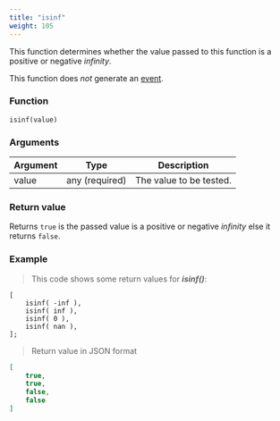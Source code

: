 ```yaml
---
title: "isinf"
weight: 105
---
```


This function determines whether the value passed to this function
is a positive or negative *infinity*.

This function does *not* generate an [event](../../overview/events).

### Function

`isinf(value)`

### Arguments

Argument | Type | Description
-------- | ---- | -----------
value | any (required) | The value to be tested.

### Return value

Returns `true` is the passed value is a positive or negative *infinity* else it returns `false`.

### Example

> This code shows some return values for ***isinf()***:

```thingsdb,json_response
[
    isinf( -inf ),
    isinf( inf ),
    isinf( 0 ),
    isinf( nan ),
];
```

> Return value in JSON format

```json
[
    true,
    true,
    false,
    false
]
```
